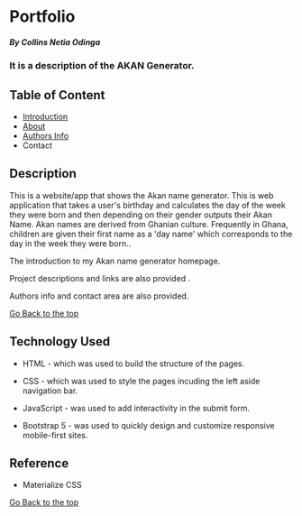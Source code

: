# Portfolio
 
 ##### By Collins Netia Odinga 
 ### It is a description of the AKAN Generator.
 
 ## Table of Content


 + [Introduction](#introduction)  
 + [About](#about) 
 + [Authors Info](#author-Info)
 + Contact


  ## Description
 <p>This is  a website/app that shows the Akan name generator. This is web application that takes a user's birthday and calculates the day of the week they were born and then depending on their gender outputs their Akan Name. Akan names are derived from Ghanian culture. Frequently in Ghana, children are given their first name as a 'day name' which corresponds to the day in the week they were born..</p>

 
 <p>The introduction to my Akan name generator homepage.</p>
 <p>Project descriptions and links are also provided .</p>
 <p>Authors info and contact area are also provided.</p>


 [Go Back to the top](#portfolio)
 ## Technology Used
 * HTML - which was used to build the structure of the pages.
 
 * CSS - which was used to style the pages incuding the left aside navigation bar.
 
 * JavaScript - was used to add interactivity in the submit form. 
 
 * Bootstrap 5 - was used to quickly design and customize responsive mobile-first sites. 
 ## Reference
 * Materialize CSS
 
 [Go Back to the top](#portfolio)
